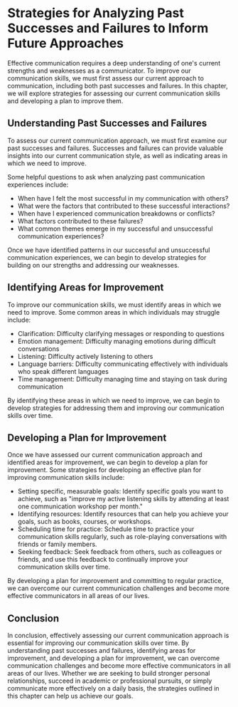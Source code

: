 Strategies for Analyzing Past Successes and Failures to Inform Future Approaches
==========================================================================================================================================

Effective communication requires a deep understanding of one's current strengths and weaknesses as a communicator. To improve our communication skills, we must first assess our current approach to communication, including both past successes and failures. In this chapter, we will explore strategies for assessing our current communication skills and developing a plan to improve them.

Understanding Past Successes and Failures
-----------------------------------------

To assess our current communication approach, we must first examine our past successes and failures. Successes and failures can provide valuable insights into our current communication style, as well as indicating areas in which we need to improve.

Some helpful questions to ask when analyzing past communication experiences include:

* When have I felt the most successful in my communication with others?
* What were the factors that contributed to these successful interactions?
* When have I experienced communication breakdowns or conflicts?
* What factors contributed to these failures?
* What common themes emerge in my successful and unsuccessful communication experiences?

Once we have identified patterns in our successful and unsuccessful communication experiences, we can begin to develop strategies for building on our strengths and addressing our weaknesses.

Identifying Areas for Improvement
---------------------------------

To improve our communication skills, we must identify areas in which we need to improve. Some common areas in which individuals may struggle include:

* Clarification: Difficulty clarifying messages or responding to questions
* Emotion management: Difficulty managing emotions during difficult conversations
* Listening: Difficulty actively listening to others
* Language barriers: Difficulty communicating effectively with individuals who speak different languages
* Time management: Difficulty managing time and staying on task during communication

By identifying these areas in which we need to improve, we can begin to develop strategies for addressing them and improving our communication skills over time.

Developing a Plan for Improvement
---------------------------------

Once we have assessed our current communication approach and identified areas for improvement, we can begin to develop a plan for improvement. Some strategies for developing an effective plan for improving communication skills include:

* Setting specific, measurable goals: Identify specific goals you want to achieve, such as "improve my active listening skills by attending at least one communication workshop per month."
* Identifying resources: Identify resources that can help you achieve your goals, such as books, courses, or workshops.
* Scheduling time for practice: Schedule time to practice your communication skills regularly, such as role-playing conversations with friends or family members.
* Seeking feedback: Seek feedback from others, such as colleagues or friends, and use this feedback to continually improve your communication skills over time.

By developing a plan for improvement and committing to regular practice, we can overcome our current communication challenges and become more effective communicators in all areas of our lives.

Conclusion
----------

In conclusion, effectively assessing our current communication approach is essential for improving our communication skills over time. By understanding past successes and failures, identifying areas for improvement, and developing a plan for improvement, we can overcome communication challenges and become more effective communicators in all areas of our lives. Whether we are seeking to build stronger personal relationships, succeed in academic or professional pursuits, or simply communicate more effectively on a daily basis, the strategies outlined in this chapter can help us achieve our goals.
